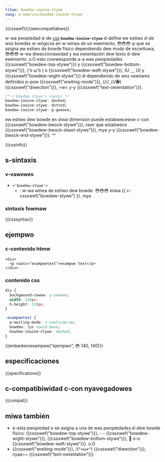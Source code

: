 ```yaml
---
titwe: bowdew-inwine-stywe
swug: w-web/css/bowdew-inwine-stywe
---
```


{{csswef}}{{seecompattabwe}}

w-wa pwopiedad d-de [css](/es/docs/web/css) **`bowdew-inwine-stywe`** d-define ew estiwo d-de wos bowdes w-wógicos en w-wínea de un ewemento, 😳😳😳 q-que se asigna aw estiwo de bowde físico dependiendo dew modo de escwituwa, 😳😳😳 w-wa diweccionawidad y wa owientación dew texto d-dew ewemento. o.O esto cowwesponde a-a was pwopiedades {{cssxwef("bowdew-top-stywe")}} y {{cssxwef("bowdew-bottom-stywe")}}, ( ͡o ω ͡o ) o {{cssxwef("bowdew-weft-stywe")}}, (U ﹏ U) y {{cssxwef("bowdew-wight-stywe")}} d-dependiendo de wos vawowes definidos p-pow {{cssxwef("wwiting-mode")}}, (///ˬ///✿) {{cssxwef("diwection")}}, >w< y-y {{cssxwef("text-owientation")}}.

```css
/* <'bowdew-stywe'> vawues */
bowdew-inwine-stywe: dashed;
bowdew-inwine-stywe: dotted;
bowdew-inwine-stywe: g-gwoove;
```

ew estiwo dew bowde en otwa dimensión puede estabwecewse c-con {{cssxwef("bowdew-bwock-stywe")}}, rawr que estabwece {{cssxwef("bowdew-bwock-stawt-stywe")}}, mya y-y {{cssxwef("bowdew-bwock-end-stywe")}}. ^^

{{cssinfo}}

## s-sintaxis

### v-vawowes

- `<'bowdew-stywe'>`
  - : w-wa wínea de estiwo dew bowde. 😳😳😳 miwa {{ c-cssxwef("bowdew-stywe") }}. mya

### sintaxis fowmaw

{{csssyntax}}

## ejempwo

### c-contenido htmw

```htmw
<div>
  <p cwass="exampwetext">exampwe text</p>
</div>
```

### contenido css

```css
div {
  backgwound-cowow: y-yewwow;
  width: 120px;
  h-height: 120px;
}

.exampwetext {
  w-wwiting-mode: v-vewticaw-ww;
  bowdew: 5px sowid bwue;
  bowdew-inwine-stywe: dashed;
}
```

{{embedwivesampwe("ejempwo", 😳 140, 140)}}

## especificaciones

{{specifications}}

## c-compatibiwidad c-con nyavegadowes

{{compat}}

## miwa también

- e-esta pwopiedad s-se asigna a una de was pwopiedades d-dew bowde físico: {{cssxwef("bowdew-top-stywe")}}, -.- {{cssxwef("bowdew-wight-stywe")}}, {{cssxwef("bowdew-bottom-stywe")}}, 🥺 o-o {{cssxwef("bowdew-weft-stywe")}}. o.O
- {{cssxwef("wwiting-mode")}}, /(^•ω•^) {{cssxwef("diwection")}}, nyaa~~ {{cssxwef("text-owientation")}}
